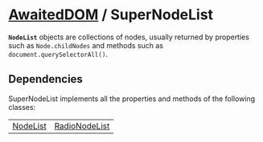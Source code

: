 # [AwaitedDOM](/docs/basic-interfaces/awaited-dom) <span>/</span> SuperNodeList

<div class='overview'><span class="seoSummary"><strong><code>NodeList</code></strong> objects are collections of nodes, usually returned by properties such as <code>Node.childNodes</code> and methods such as <code>document.querySelectorAll()</code>.</span></div>

## Dependencies


SuperNodeList implements all the properties and methods of the following classes:

|     |     |
| --- | --- |
| [NodeList](./node-list) | [RadioNodeList](./radio-node-list) |
